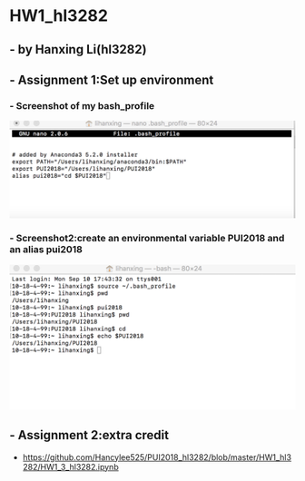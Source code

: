 # HW1_hl3282
## - by Hanxing Li(hl3282)

## - Assignment 1:Set up environment

### - Screenshot of my bash_profile
![](https://github.com/Hancylee525/PUI2018_hl3282/blob/master/HW1_hl3282/screenshot%201--bash_profile%20.jpeg)

### - Screenshot2:create an environmental variable PUI2018 and an alias pui2018
![](https://github.com/Hancylee525/PUI2018_hl3282/blob/master/HW1_hl3282/screenshot2.png)

## - Assignment 2:extra credit 
- https://github.com/Hancylee525/PUI2018_hl3282/blob/master/HW1_hl3282/HW1_3_hl3282.ipynb